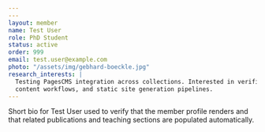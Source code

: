```yaml
---
---
layout: member
name: Test User
role: PhD Student
status: active
order: 999
email: test.user@example.com
photo: "/assets/img/gebhard-boeckle.jpg"
research_interests: |
  Testing PagesCMS integration across collections. Interested in verification,
  content workflows, and static site generation pipelines.
---
```


Short bio for Test User used to verify that the member profile renders and that
related publications and teaching sections are populated automatically.
